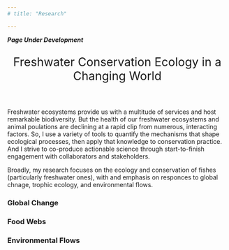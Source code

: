```yaml
---
# title: "Research"

---
```


***Page Under Development***

<p style="text-align: center; font-size: 20pt;">Freshwater Conservation Ecology in a Changing World</p>

<br> 

Freshwater ecosystems provide us with a multitude of services and host remarkable biodiversity. But the health of our freshwater ecosystems and animal poulations are declining at a rapid clip from numerous, interacting factors. So, I use a variety of tools to quantify the mechanisms that shape ecological processes, then apply that knowledge to conservation practice. And I strive to co-produce actionable science through start-to-finish engagement with collaborators and stakeholders.

Broadly, my research focuses on the ecology and conservation of fishes (particularly freshwater ones), with and emphasis on responces to global chnage, trophic ecology, and environmental flows.


### Global Change

### Food Webs

### Environmental Flows

